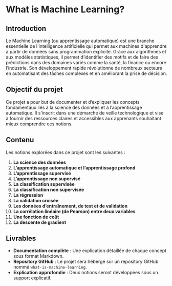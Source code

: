 # What is Machine Learning?

## Introduction

Le Machine Learning (ou apprentissage automatique) est une branche essentielle de l'intelligence artificielle qui permet aux machines d'apprendre à partir de données sans programmation explicite. Grâce aux algorithmes et aux modèles statistiques, il permet d’identifier des motifs et de faire des prédictions dans des domaines variés comme la santé, la finance ou encore l’industrie. Son développement rapide révolutionne de nombreux secteurs en automatisant des tâches complexes et en améliorant la prise de décision.

## Objectif du projet

Ce projet a pour but de documenter et d’expliquer les concepts fondamentaux liés à la science des données et à l’apprentissage automatique. Il s'inscrit dans une démarche de veille technologique et vise à fournir des ressources claires et accessibles aux apprenants souhaitant mieux comprendre ces notions.

## Contenu

Les notions explorées dans ce projet sont les suivantes :

1. **La science des données**
2. **L’apprentissage automatique et l’apprentissage profond**
3. **L’apprentissage supervisé**
4. **L’apprentissage non supervisé**
5. **La classification supervisée**
6. **La classification non supervisée**
7. **La régression**
8. **La validation croisée**
9. **Les données d’entraînement, de test et de validation**
10. **La corrélation linéaire (de Pearson) entre deux variables**
11. **Une fonction de coût**
12. **La descente de gradient**

## Livrables

- **Documentation complète** : Une explication détaillée de chaque concept sous format Markdown.
- **Repository GitHub** : Le projet sera hébergé sur un repository GitHub nommé `what-is-machine-learning`.
- **Explication approfondie** : Deux notions seront développées sous un support explicatif.

